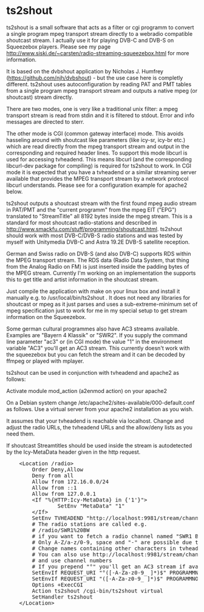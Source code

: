 # ts2shout
ts2shout is a small software that acts as a filter or cgi programm to convert a single
program mpeg transport stream directly to a webradio compatible shoutcast stream. 
I actually use it for playing DVB-C and DVB-S on Squeezebox players. Please see my page 
http://www.siski.de/~carsten/radio-streaming-squeezebox.html for more information.

It is based on the dvbshout application by Nicholas J. Humfrey
(https://github.com/njh/dvbshout) - but the use case here is completly
different. ts2shout uses autoconfiguration by reading PAT and PMT tables from a
single program mpeg transport stream and outputs a native mpeg (or shoutcast) stream 
directly.

There are two modes, one is very like a traditional unix filter: a mpeg transport stream
is read from stdin and it is filtered to stdout. Error and info messages are directed to 
sterr. 

The other mode is CGI (common gateway interface) mode. This avoids hasseling
around with shoutcast like parameters (like icy-sr, icy-br etc.) which are read
directly from the mpeg transport stream and output in the corresponding and
required header lines. To support this mode libcurl is used for accessing
tvheadend. This means libcurl (and the corresponding libcurl-dev package for
compiling) is required for ts2shout to work. In CGI mode it is expected that
you have a tvheadend or a similar streaming server available that provides the
MPEG transport stream by a network protocol libcurl understands. Please see for 
a configuration example for apache2 below.

ts2shout outputs a shoutcast stream with the first found mpeg audio stream in
PAT/PMT and the "current programm" from the mpeg EIT ("EPG") translated to
"StreamTitle" all 8192 bytes inside the mpeg stream. This is a standard for
most shoutcast radio-stations and described in
http://www.smackfu.com/stuff/programming/shoutcast.html. ts2shout should work
with most DVB-C/DVB-S radio stations and was tested by myself with Unitymedia
DVB-C and Astra 19.2E DVB-S satellite reception.

German and Swiss radio on DVB-S (and also DVB-C) supports RDS within 
the MPEG transport stream. The RDS data (Radio Data System, that 
thing from the Analog Radio on FM) is just inserted inside the 
padding bytes of the MPEG stream. Currently I'm working on an implementation 
the supports this to get title and artist information in the shoutcast stream. 

Just compile the application with make on your linux box and install it
manually e.g. to /usr/local/bin/ts2shout . It does not need any libraries for
shoutcast or mpeg as it just parses and uses a sub-extreme-minimum set of mpeg
specification just to work for me in my special setup to get stream information
on the Squeezebox.

Some german cultural programmes also have AC3 streams available. Examples are
"Bayern 4 Klassik" or "SWR2". If you supply the command line parameter "ac3" or
(in CGI mode) the value "1" in the environment variable "AC3" you'll get an AC3
stream. This currently doesn't work with the squeezebox but you can fetch the stream 
and it can be decoded by ffmpeg or played with mplayer.

ts2shout can be used in conjunction with tvheadend and apache2 as follows: 

Activate module mod_action (a2enmod action) on your apache2

On a Debian system change /etc/apache2/sites-available/000-default.conf as follows. Use a virtual server
from your apache2 installation as you wish. 

It assumes that your tvheadend is reachable via localhost. Change and adjust the radio
URLs, the tvheadend URLs and the allow/deny lists as you need them. 

If shoutcast Streamtitles should be used inside the stream is autodetected by
the Icy-MetaData header given in the http request. 

<pre>
	&lt;Location /radio&gt;
		Order Deny,Allow
		Deny from all
		Allow from 172.16.0.0/24
		Allow from ::1
		Allow from 127.0.0.1
		&lt;If "%{HTTP:Icy-MetaData} in {'1'}"&gt;
				SetEnv "MetaData" "1"
		&lt;/If&gt;
		SetEnv TVHEADEND "http://localhost:9981/stream/channelname"
		# The radio stations are called e.g. 
		# /radio/SWR1%20BW 
		# if you want to fetch a radio channel named "SWR1 BW" in tvheadend
		# Only A-Z/a-z/0-9, space and "-" are possible due to the regex.
		# Change names containing other characters in tvheadend frontend 
		# You can also use http://localhost:9981/stream/channelnumber 
		# and use channel numbers
		# If you prepend "°" you'll get an AC3 stream if available
		SetEnvIf REQUEST_URI "°([-A-Za-z0-9_ ]*)$" PROGRAMMNO=$1 AC3=1
		SetEnvIf REQUEST_URI "([-A-Za-z0-9_ ]*)$" PROGRAMMNO=$1
		Options +ExecCGI
		Action ts2shout /cgi-bin/ts2shout virtual
		SetHandler ts2shout
	&lt;/Location&gt;
</pre>

